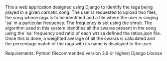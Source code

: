 This a web application designed using Django to identify the raga being played in a given carnatic song.
The user is requested to upload two files, the song whose raga is to be identified and a file where the user is singing 'sa' in a particular frequency. The frequency is set using the shruti.
The algorithm used in this system identifies all the swaras present in the song using the 'sa' frequency and ratio of each wrt sa defined the ratios.json file. 
Once this is done, a weighted average of all the swaras is calculated and the percentage match of the raga with its name is displayed to the user. <br>

Requirements:
Python (Recommended version 3.9 or higher)
Django 
Librosa

